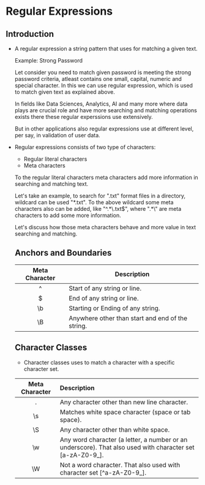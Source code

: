 # Regular Expressions

## Introduction

* A regular expression a string pattern that uses for matching a given text.

    Example: Strong Password

    Let consider you need to match given password is meeting the strong password criteria, atleast contains one small, capital, numeric and special character. In this we can use regular expression,
    which is used to match given text as explained above.

    In fields like Data Sciences, Analytics, AI and many more where data plays are crucial role and have more searching and matching operations exists there these regular experssions use extensively.

    But in other applications also regular expressions use at different level, per say, in validation of user data.

* Regular expressions consists of two type of characters:

  * Regular literal characters
  * Meta characters

  To the regular literal characters meta characters add more information in searching and matching text.
  
  Let's take an example, to search for ".txt" format files in a directory, wildcard can be used "*.txt". To the above wildcard some meta characters also can be added, like  "^.\*\\.txt$", where ".\*\\" are meta characters to add some more information.

  Let's discuss how those meta characters behave and more value in text searching and matching.

    ## Anchors and Boundaries

  | Meta Character | Description|
  |  :--------:    |------------|
  |^               | Start of any string or line.|
  |$               | End of any string or line.|
  |\b              | Starting or Ending of any string.|
  |\B              | Anywhere other than start and end of the string.|
  
    ## Character Classes

   * Character classes uses to match a character with a specific character set.

  | Meta Character| Description|
  |   :----:      | :--------  |
  |.              | Any character other than new line character.|
  |\s             | Matches white space character (space or tab space).|
  |\S             | Any character other than white space.|
  |\w             | Any word character (a letter, a number or an underscore). That also used with character set [a-zA-Z0-9_].|
  |\W             | Not a word character. That also used with character set [^a-zA-Z0-9_].|

  